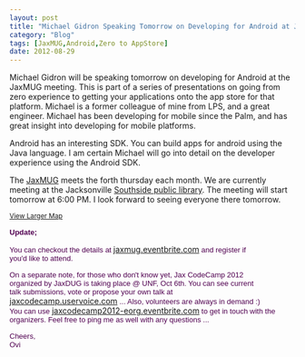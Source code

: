 ```yaml
---
layout: post
title: "Michael Gidron Speaking Tomorrow on Developing for Android at JaxMUG Meeting"
category: "Blog"
tags: [JaxMUG,Android,Zero to AppStore]
date: 2012-08-29
---
```



Michael Gidron will be speaking tomorrow on developing for Android at the JaxMUG meeting. This is part of a series of presentations on going from zero experience to getting your applications onto the app store for that platform. Michael is a former colleague of mine from LPS, and a great engineer. Michael has been developing for mobile since the Palm, and has great insight into developing for mobile platforms.

Android has an interesting SDK. You can build apps for android using the Java language. I am certain Michael will go into detail on the developer experience using the Android SDK.

The [JaxMUG](http://jaxmug.com/) meets the forth thursday each month. We are currently meeting at the Jacksonville [Southside public library](https://maps.google.com/maps?q=10599+Deerwood+Park+Blvd+Jacksonville+FL+32256&iwloc=A&hl=en). The meeting will start tomorrow at 6:00 PM. I look forward to seeing everyone there tomorrow.

<small>[View Larger Map](https://maps.google.com/maps?q=10599+Deerwood+Park+Blvd+Jacksonville+FL+32256&hl=en&ie=UTF8&hq=&hnear=10599+Deerwood+Park+Blvd,+Jacksonville,+Florida+32256&t=m&z=14&iwloc=A&ll=30.248599,-81.539636&source=embed)</small>

**<span style="color: #500050; font-family: arial, sans-serif; font-size: 13px;">Update;</span>**

<span style="color: #500050; font-family: arial, sans-serif; font-size: 13px;">You can checkout the details at </span>[jaxmug.eventbrite.com](http://jaxmug.eventbrite.com/)<span style="color: #500050; font-family: arial, sans-serif; font-size: 13px;"> and register if </span>  
<span style="color: #500050; font-family: arial, sans-serif; font-size: 13px;">you'd like to attend.</span>  

<span style="color: #500050; font-family: arial, sans-serif; font-size: 13px;">On a separate note, for those who don't know yet, Jax CodeCamp 2012 </span>  
<span style="color: #500050; font-family: arial, sans-serif; font-size: 13px;">organized by JaxDUG is taking place @ UNF, Oct 6th. You can see current </span>  
<span style="color: #500050; font-family: arial, sans-serif; font-size: 13px;">talk submissions, vote or propose your own talk at </span>  
[jaxcodecamp.uservoice.com](http://jaxcodecamp.uservoice.com/)<span style="color: #500050; font-family: arial, sans-serif; font-size: 13px;"> ... Also, volunteers are always in demand :) </span>  
<span style="color: #500050; font-family: arial, sans-serif; font-size: 13px;">You can use </span>[jaxcodecamp2012-eorg.<wbr>eventbrite.com](http://jaxcodecamp2012-eorg.eventbrite.com/)<span style="color: #500050; font-family: arial, sans-serif; font-size: 13px;"> to get in touch with the </span>  
<span style="color: #500050; font-family: arial, sans-serif; font-size: 13px;">organizers. Feel free to ping me as well with any questions ...</span>  

<span style="color: #500050; font-family: arial, sans-serif; font-size: 13px;">Cheers,</span>  
<span style="color: #500050; font-family: arial, sans-serif; font-size: 13px;">Ovi</span>